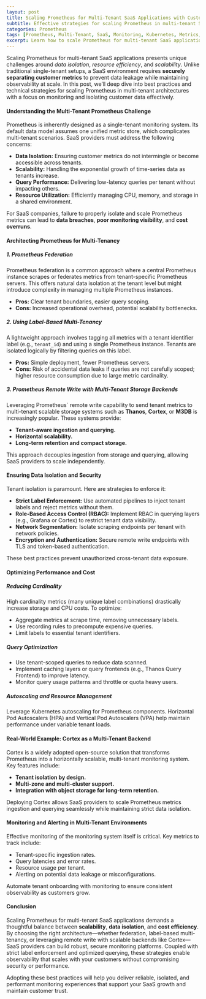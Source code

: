 ```yaml
---
layout: post
title: Scaling Prometheus for Multi-Tenant SaaS Applications with Customer Data Isolation
subtitle: Effective strategies for scaling Prometheus in multi-tenant SaaS environments while ensuring secure and isolated customer monitoring data
categories: Prometheus
tags: [Prometheus, Multi-Tenant, SaaS, Monitoring, Kubernetes, Metrics, Observability, Scalability, Data Isolation]
excerpt: Learn how to scale Prometheus for multi-tenant SaaS applications by implementing customer data isolation and advanced monitoring techniques to achieve reliable observability at scale.
---
```

Scaling Prometheus for multi-tenant SaaS applications presents unique challenges around *data isolation*, *resource efficiency*, and *scalability*. Unlike traditional single-tenant setups, a SaaS environment requires **securely separating customer metrics** to prevent data leakage while maintaining observability at scale. In this post, we’ll deep dive into best practices and technical strategies for scaling Prometheus in multi-tenant architectures with a focus on monitoring and isolating customer data effectively.

#### Understanding the Multi-Tenant Prometheus Challenge

Prometheus is inherently designed as a single-tenant monitoring system. Its default data model assumes one unified metric store, which complicates multi-tenant scenarios. SaaS providers must address the following concerns:

- **Data Isolation:** Ensuring customer metrics do not intermingle or become accessible across tenants.
- **Scalability:** Handling the exponential growth of time-series data as tenants increase.
- **Query Performance:** Delivering low-latency queries per tenant without impacting others.
- **Resource Utilization:** Efficiently managing CPU, memory, and storage in a shared environment.

For SaaS companies, failure to properly isolate and scale Prometheus metrics can lead to **data breaches**, **poor monitoring visibility**, and **cost overruns**.

#### Architecting Prometheus for Multi-Tenancy

##### 1. Prometheus Federation

Prometheus federation is a common approach where a central Prometheus instance scrapes or federates metrics from tenant-specific Prometheus servers. This offers natural data isolation at the tenant level but might introduce complexity in managing multiple Prometheus instances.

- **Pros:** Clear tenant boundaries, easier query scoping.
- **Cons:** Increased operational overhead, potential scalability bottlenecks.

##### 2. Using Label-Based Multi-Tenancy

A lightweight approach involves tagging all metrics with a tenant identifier label (e.g., `tenant_id`) and using a single Prometheus instance. Tenants are isolated logically by filtering queries on this label.

- **Pros:** Simple deployment, fewer Prometheus servers.
- **Cons:** Risk of accidental data leaks if queries are not carefully scoped; higher resource consumption due to large metric cardinality.

##### 3. Prometheus Remote Write with Multi-Tenant Storage Backends

Leveraging Prometheus` remote write capability to send tenant metrics to multi-tenant scalable storage systems such as **Thanos**, **Cortex**, or **M3DB** is increasingly popular. These systems provide:

- **Tenant-aware ingestion and querying.**
- **Horizontal scalability.**
- **Long-term retention and compact storage.**

This approach decouples ingestion from storage and querying, allowing SaaS providers to scale independently.

#### Ensuring Data Isolation and Security

Tenant isolation is paramount. Here are strategies to enforce it:

- **Strict Label Enforcement:** Use automated pipelines to inject tenant labels and reject metrics without them.
- **Role-Based Access Control (RBAC):** Implement RBAC in querying layers (e.g., Grafana or Cortex) to restrict tenant data visibility.
- **Network Segmentation:** Isolate scraping endpoints per tenant with network policies.
- **Encryption and Authentication:** Secure remote write endpoints with TLS and token-based authentication.

These best practices prevent unauthorized cross-tenant data exposure.

#### Optimizing Performance and Cost

##### Reducing Cardinality

High cardinality metrics (many unique label combinations) drastically increase storage and CPU costs. To optimize:

- Aggregate metrics at scrape time, removing unnecessary labels.
- Use recording rules to precompute expensive queries.
- Limit labels to essential tenant identifiers.

##### Query Optimization

- Use tenant-scoped queries to reduce data scanned.
- Implement caching layers or query frontends (e.g., Thanos Query Frontend) to improve latency.
- Monitor query usage patterns and throttle or quota heavy users.

##### Autoscaling and Resource Management

Leverage Kubernetes autoscaling for Prometheus components. Horizontal Pod Autoscalers (HPA) and Vertical Pod Autoscalers (VPA) help maintain performance under variable tenant loads.

#### Real-World Example: Cortex as a Multi-Tenant Backend

Cortex is a widely adopted open-source solution that transforms Prometheus into a horizontally scalable, multi-tenant monitoring system. Key features include:

- **Tenant isolation by design.**
- **Multi-zone and multi-cluster support.**
- **Integration with object storage for long-term retention.**

Deploying Cortex allows SaaS providers to scale Prometheus metrics ingestion and querying seamlessly while maintaining strict data isolation.

#### Monitoring and Alerting in Multi-Tenant Environments

Effective monitoring of the monitoring system itself is critical. Key metrics to track include:

- Tenant-specific ingestion rates.
- Query latencies and error rates.
- Resource usage per tenant.
- Alerting on potential data leakage or misconfigurations.

Automate tenant onboarding with monitoring to ensure consistent observability as customers grow.

#### Conclusion

Scaling Prometheus for multi-tenant SaaS applications demands a thoughtful balance between **scalability**, **data isolation**, and **cost efficiency**. By choosing the right architecture—whether federation, label-based multi-tenancy, or leveraging remote write with scalable backends like Cortex—SaaS providers can build robust, secure monitoring platforms. Coupled with strict label enforcement and optimized querying, these strategies enable observability that scales with your customers without compromising security or performance.

Adopting these best practices will help you deliver reliable, isolated, and performant monitoring experiences that support your SaaS growth and maintain customer trust.
